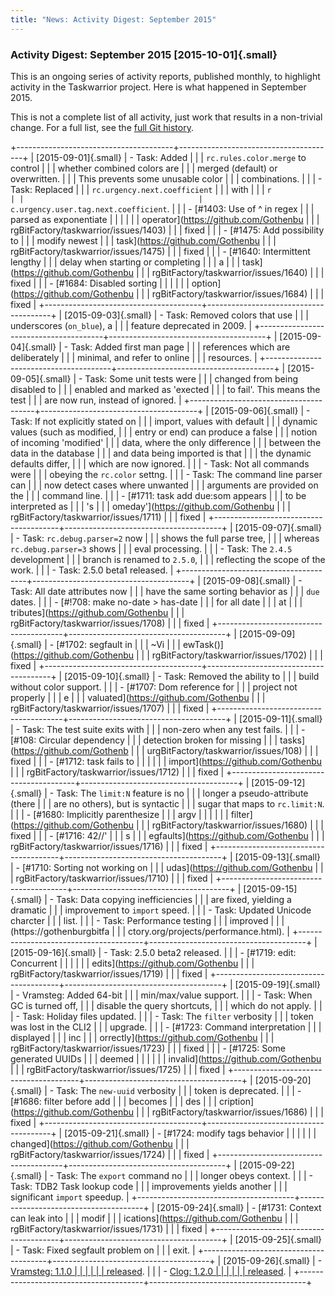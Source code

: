 ```yaml
---
title: "News: Activity Digest: September 2015"
---
```


### Activity Digest: September 2015 [2015-10-01]{.small}

This is an ongoing series of activity reports, published monthly, to highlight
activity in the Taskwarrior project. Here is what happened in September 2015.

This is not a complete list of all activity, just work that results in a
non-trivial change. For a full list, see the [full Git
history](https://github.com/GothenburgBitFactory/taskwarrior/commits/v2.5.0).

+---------------------------------------+---------------------------------------+
| [2015-09-01]{.small}                  | -   Task: Added                       |
|                                       |     `rc.rules.color.merge` to control |
|                                       |     whether combined colors are       |
|                                       |     merged (default) or overwritten.  |
|                                       |     This prevents some unusable color |
|                                       |     combinations.                     |
|                                       | -   Task: Replaced                    |
|                                       |     `rc.urgency.next.coefficient`     |
|                                       |     with                              |
|                                       |     `r                                |
|                                       | c.urgency.user.tag.next.coefficient`. |
|                                       | -   [\#1403: Use of \^ in regex       |
|                                       |     parsed as exponentiate            |
|                                       |                                       |
|                                       | operator](https://github.com/Gothenbu |
|                                       | rgBitFactory/taskwarrior/issues/1403) |
|                                       |     fixed                             |
|                                       | -   [\#1475: Add possibility to       |
|                                       |     modify newest                     |
|                                       |     task](https://github.com/Gothenbu |
|                                       | rgBitFactory/taskwarrior/issues/1475) |
|                                       |     fixed                             |
|                                       | -   [\#1640: Intermittent lengthy     |
|                                       |     delay when starting or completing |
|                                       |     a                                 |
|                                       |     task](https://github.com/Gothenbu |
|                                       | rgBitFactory/taskwarrior/issues/1640) |
|                                       |     fixed                             |
|                                       | -   [\#1684: Disabled sorting         |
|                                       |                                       |
|                                       |   option](https://github.com/Gothenbu |
|                                       | rgBitFactory/taskwarrior/issues/1684) |
|                                       |     fixed                             |
+---------------------------------------+---------------------------------------+
| [2015-09-03]{.small}                  | -   Task: Removed colors that use     |
|                                       |     underscores (`on_blue`), a        |
|                                       |     feature deprecated in 2009.       |
+---------------------------------------+---------------------------------------+
| [2015-09-04]{.small}                  | -   Task: Added first man page        |
|                                       |     references which are deliberately |
|                                       |     minimal, and refer to online      |
|                                       |     resources.                        |
+---------------------------------------+---------------------------------------+
| [2015-09-05]{.small}                  | -   Task: Some unit tests were        |
|                                       |     changed from being disabled to    |
|                                       |     enabled and marked as \'exected   |
|                                       |     to fail\'. This means the test    |
|                                       |     are now run, instead of ignored.  |
+---------------------------------------+---------------------------------------+
| [2015-09-06]{.small}                  | -   Task: If not explicitly stated on |
|                                       |     import, values with default       |
|                                       |     dynamic values (such as modified, |
|                                       |     entry or end) can produce a false |
|                                       |     notion of incoming \'modified\'   |
|                                       |     data, where the only difference   |
|                                       |     between the data in the database  |
|                                       |     and data being imported is that   |
|                                       |     the dynamic defaults differ,      |
|                                       |     which are now ignored.            |
|                                       | -   Task: Not all commands were       |
|                                       |     obeying the `rc.color` settng.    |
|                                       | -   Task: The command line parser can |
|                                       |     now detect cases where unwanted   |
|                                       |     arguments are provided on the     |
|                                       |     command line.                     |
|                                       | -   [\#1711: task add due:som appears |
|                                       |     to be interpreted as              |
|                                       |     \'s                               |
|                                       | omeday\'](https://github.com/Gothenbu |
|                                       | rgBitFactory/taskwarrior/issues/1711) |
|                                       |     fixed                             |
+---------------------------------------+---------------------------------------+
| [2015-09-07]{.small}                  | -   Task: `rc.debug.parser=2` now     |
|                                       |     shows the full parse tree,        |
|                                       |     whereas `rc.debug.parser=3` shows |
|                                       |     eval processing.                  |
|                                       | -   Task: The `2.4.5` development     |
|                                       |     branch is renamed to `2.5.0`,     |
|                                       |     reflecting the scope of the work. |
|                                       | -   Task: 2.5.0 beta1 released.       |
+---------------------------------------+---------------------------------------+
| [2015-09-08]{.small}                  | -   Task: All date attributes now     |
|                                       |     have the same sorting behavior as |
|                                       |     `due` dates.                      |
|                                       | -   [\#!708: make no-date \> has-date |
|                                       |     for all date                      |
|                                       |     at                                |
|                                       | tributes](https://github.com/Gothenbu |
|                                       | rgBitFactory/taskwarrior/issues/1708) |
|                                       |     fixed                             |
+---------------------------------------+---------------------------------------+
| [2015-09-09]{.small}                  | -   [\#1702: segfault in              |
|                                       |     \~Vi                              |
|                                       | ewTask()](https://github.com/Gothenbu |
|                                       | rgBitFactory/taskwarrior/issues/1702) |
|                                       |     fixed                             |
+---------------------------------------+---------------------------------------+
| [2015-09-10]{.small}                  | -   Task: Removed the ability to      |
|                                       |     build without color support.      |
|                                       | -   [\#1707: Dom reference for        |
|                                       |     project not properly              |
|                                       |     e                                 |
|                                       | valuated](https://github.com/Gothenbu |
|                                       | rgBitFactory/taskwarrior/issues/1707) |
|                                       |     fixed                             |
+---------------------------------------+---------------------------------------+
| [2015-09-11]{.small}                  | -   Task: The test suite exits with   |
|                                       |     non-zero when any test fails.     |
|                                       | -   [\#108: Circular dependency       |
|                                       |     detection broken for missing      |
|                                       |     tasks](https://github.com/Gothenb |
|                                       | urgBitFactory/taskwarrior/issues/108) |
|                                       |     fixed                             |
|                                       | -   [\#1712: task fails to            |
|                                       |                                       |
|                                       |   import](https://github.com/Gothenbu |
|                                       | rgBitFactory/taskwarrior/issues/1712) |
|                                       |     fixed                             |
+---------------------------------------+---------------------------------------+
| [2015-09-12]{.small}                  | -   Task: The `limit:N` feature is no |
|                                       |     longer a pseudo-attribute (there  |
|                                       |     are no others), but is syntactic  |
|                                       |     sugar that maps to `rc.limit:N`.  |
|                                       | -   [\#1680: Implicitly parenthesize  |
|                                       |     argv                              |
|                                       |                                       |
|                                       |   filter](https://github.com/Gothenbu |
|                                       | rgBitFactory/taskwarrior/issues/1680) |
|                                       |     fixed                             |
|                                       | -   [\#1716: 42//\'                   |
|                                       |     s                                 |
|                                       | egfaults](https://github.com/Gothenbu |
|                                       | rgBitFactory/taskwarrior/issues/1716) |
|                                       |     fixed                             |
+---------------------------------------+---------------------------------------+
| [2015-09-13]{.small}                  | -   [\#1710: Sorting not working on   |
|                                       |     udas](https://github.com/Gothenbu |
|                                       | rgBitFactory/taskwarrior/issues/1710) |
|                                       |     fixed                             |
+---------------------------------------+---------------------------------------+
| [2015-09-15]{.small}                  | -   Task: Data copying inefficiencies |
|                                       |     are fixed, yielding a dramatic    |
|                                       |     improvement to `import` speed.    |
|                                       | -   Task: Updated Unicode charcter    |
|                                       |     list.                             |
|                                       | -   Task: Performance testing         |
|                                       |     improved                          |
|                                       |     (https://gothenburgbitfa          |
|                                       | ctory.org/projects/performance.html). |
+---------------------------------------+---------------------------------------+
| [2015-09-16]{.small}                  | -   Task: 2.5.0 beta2 released.       |
|                                       | -   [\#1719: edit: Concurrent         |
|                                       |                                       |
|                                       |    edits](https://github.com/Gothenbu |
|                                       | rgBitFactory/taskwarrior/issues/1719) |
|                                       |     fixed                             |
+---------------------------------------+---------------------------------------+
| [2015-09-19]{.small}                  | -   Vramsteg: Added 64-bit            |
|                                       |     min/max/value support.            |
|                                       | -   Task: When GC is turned off,      |
|                                       |     disable the query shortcuts,      |
|                                       |     which do not apply.               |
|                                       | -   Task: Holiday files updated.      |
|                                       | -   Task: The `filter` verbosity      |
|                                       |     token was lost in the CLI2        |
|                                       |     upgrade.                          |
|                                       | -   [\#1723: Command interpretation   |
|                                       |     displayed                         |
|                                       |     inc                               |
|                                       | orrectly](https://github.com/Gothenbu |
|                                       | rgBitFactory/taskwarrior/issues/1723) |
|                                       |     fixed                             |
|                                       | -   [\#1725: Some generated UUIDs     |
|                                       |     deemed                            |
|                                       |                                       |
|                                       |  invalid](https://github.com/Gothenbu |
|                                       | rgBitFactory/taskwarrior/issues/1725) |
|                                       |     fixed                             |
+---------------------------------------+---------------------------------------+
| [2015-09-20]{.small}                  | -   Task: The `new-uuid` verbosity    |
|                                       |     token is deprecated.              |
|                                       | -   [\#1686: filter before add        |
|                                       |     becomes                           |
|                                       |     des                               |
|                                       | cription](https://github.com/Gothenbu |
|                                       | rgBitFactory/taskwarrior/issues/1686) |
|                                       |     fixed                             |
+---------------------------------------+---------------------------------------+
| [2015-09-21]{.small}                  | -   [\#1724: modify tags behavior     |
|                                       |                                       |
|                                       |  changed](https://github.com/Gothenbu |
|                                       | rgBitFactory/taskwarrior/issues/1724) |
|                                       |     fixed                             |
+---------------------------------------+---------------------------------------+
| [2015-09-22]{.small}                  | -   Task: The `export` command no     |
|                                       |     longer obeys context.             |
|                                       | -   Task: TDB2 Task lookup code       |
|                                       |     improvements yields another       |
|                                       |     significant `import` speedup.     |
+---------------------------------------+---------------------------------------+
| [2015-09-24]{.small}                  | -   [\#1731: Context can leak into    |
|                                       |     modif                             |
|                                       | ications](https://github.com/Gothenbu |
|                                       | rgBitFactory/taskwarrior/issues/1731) |
|                                       |     fixed                             |
+---------------------------------------+---------------------------------------+
| [2015-09-25]{.small}                  | -   Task: Fixed segfault problem on   |
|                                       |     exit.                             |
+---------------------------------------+---------------------------------------+
| [2015-09-26]{.small}                  | -   [Vramsteg: 1.1.0                  |
|                                       |                                       |
|                                       |  released](/news/news.20150926.html). |
|                                       | -   [Clog: 1.2.0                      |
|                                       |                                       |
|                                       |  released](/news/news.20150927.html). |
+---------------------------------------+---------------------------------------+
